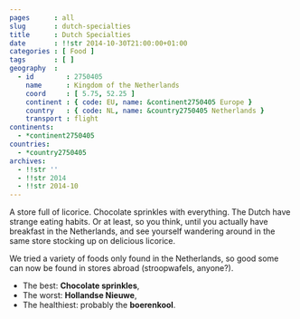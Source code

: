 ```yaml
---
pages      : all
slug       : dutch-specialties
title      : Dutch Specialties
date       : !!str 2014-10-30T21:00:00+01:00
categories : [ Food ]
tags       : [ ]
geography  :
  - id        : 2750405
    name      : Kingdom of the Netherlands
    coord     : [ 5.75, 52.25 ]
    continent : { code: EU, name: &continent2750405 Europe }
    country   : { code: NL, name: &country2750405 Netherlands }
    transport : flight
continents:
  - *continent2750405
countries:
  - *country2750405
archives:
  - !!str ''
  - !!str 2014
  - !!str 2014-10
---
```


A store full of licorice. Chocolate sprinkles with everything. The Dutch have strange eating habits. Or at least, so you think, until you actually have breakfast in the Netherlands, and see yourself wandering around in the same store stocking up on delicious licorice.

We tried a variety of foods only found in the Netherlands, so good some can now be found in stores abroad (stroopwafels, anyone?).

* The best: **Chocolate sprinkles**,
* The worst: **Hollandse Nieuwe**,
* The healthiest: probably the **boerenkool**.
